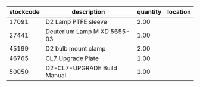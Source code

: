 |stockcode|description|quantity|location|
|---------|-----------|--------|--------|
|17091|D2 Lamp PTFE sleeve|2.00||
|27441|Deuterium Lamp  M XD 5655-03|1.00||
|45199|D2 bulb mount clamp|2.00||
|46765|CL7 Upgrade Plate|1.00||
|50050|D2-CL7-UPGRADE Build Manual|1.00||
